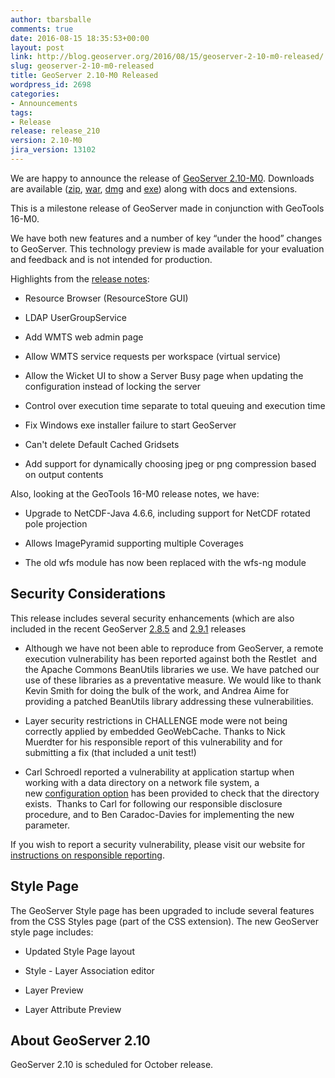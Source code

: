 ```yaml
---
author: tbarsballe
comments: true
date: 2016-08-15 18:35:53+00:00
layout: post
link: http://blog.geoserver.org/2016/08/15/geoserver-2-10-m0-released/
slug: geoserver-2-10-m0-released
title: GeoServer 2.10-M0 Released
wordpress_id: 2698
categories:
- Announcements
tags:
- Release
release: release_210
version: 2.10-M0
jira_version: 13102
---
```




We are happy to announce the release of [GeoServer 2.10-M0](http://sourceforge.net/projects/geoserver/files/GeoServer/2.10-M0/). Downloads are available ([zip](http://sourceforge.net/projects/geoserver/files/GeoServer/2.10-M0/geoserver-2.10-M0-bin.zip/download), [war](http://sourceforge.net/projects/geoserver/files/GeoServer/2.10-M0/geoserver-2.10-M0-war.zip/download), [dmg](http://sourceforge.net/projects/geoserver/files/GeoServer/2.10-M0/geoserver-2.10-M0.dmg/download) and [exe](http://sourceforge.net/projects/geoserver/files/GeoServer/2.10-M0/geoserver-2.10-M0.exe/download)) along with docs and extensions.

This is a milestone release of GeoServer made in conjunction with GeoTools 16-M0.

We have both new features and a number of key “under the hood” changes to GeoServer. This technology preview is made available for your evaluation and feedback and is not intended for production.

Highlights from the [release notes](https://osgeo-org.atlassian.net/secure/ReleaseNote.jspa?projectId=10000&version=13102):



 	
  * Resource Browser (ResourceStore GUI)

 	
  * LDAP UserGroupService

 	
  * Add WMTS web admin page

 	
  * Allow WMTS service requests per workspace (virtual service)

 	
  * Allow the Wicket UI to show a Server Busy page when updating the configuration instead of locking the server

 	
  * Control over execution time separate to total queuing and execution time

 	
  * Fix Windows exe installer failure to start GeoServer

 	
  * Can't delete Default Cached Gridsets

 	
  * Add support for dynamically choosing jpeg or png compression based on output contents


Also, looking at the GeoTools 16-M0 release notes, we have:

 	
  * Upgrade to NetCDF-Java 4.6.6, including support for NetCDF rotated pole projection

 	
  * Allows ImagePyramid supporting multiple Coverages

 	
  * The old wfs module has now been replaced with the wfs-ng module




## Security Considerations


This release includes several security enhancements (which are also included in the recent GeoServer [2.8.5](http://blog.geoserver.org/2016/08/12/geoserver-2-8-5-released/) and [2.9.1](http://blog.geoserver.org/2016/08/05/geoserver-2-9-1-released/) releases



 	
  * Although we have not been able to reproduce from GeoServer, a remote execution vulnerability has been reported against both the Restlet  and the Apache Commons BeanUtils libraries we use. We have patched our use of these libraries as a preventative measure. We would like to thank Kevin Smith for doing the bulk of the work, and Andrea Aime for providing a patched BeanUtils library addressing these vulnerabilities.

 	
  * Layer security restrictions in CHALLENGE mode were not being correctly applied by embedded GeoWebCache. Thanks to Nick Muerdter for his responsible report of this vulnerability and for submitting a fix (that included a unit test!)

 	
  * Carl Schroedl reported a vulnerability at application startup when working with a data directory on a network file system, a new [configuration option](http://docs.geoserver.org/stable/en/user/datadirectory/setting.html#require-files-to-exist) has been provided to check that the directory exists.  Thanks to Carl for following our responsible disclosure procedure, and to Ben Caradoc-Davies for implementing the new parameter.


If you wish to report a security vulnerability, please visit our website for [instructions on responsible reporting](http://geoserver.org/issues/).






## Style Page


The GeoServer Style page has been upgraded to include several features from the CSS Styles page (part of the CSS extension). The new GeoServer style page includes:



 	
  * Updated Style Page layout

 	
  * Style - Layer Association editor

 	
  * Layer Preview

 	
  * Layer Attribute Preview







## About GeoServer 2.10


GeoServer 2.10 is scheduled for October release.


